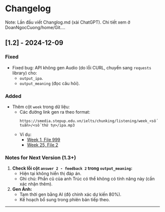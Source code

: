 # Changelog

Note: Lần đầu viết Changlog.md (xài ChatGPT). Chi tiết xem ở DoanNgocCuong/home/Git....

## [1.2] - 2024-12-09
### Fixed
- Fixed bug: API không gen Audio (do lỗi CURL, chuyển sang `requests` library) cho:
  - `output_ipa`.
  - `output_meaning` (đọc câu hỏi).

### Added
- Thêm cột `week` trong dữ liệu:
  - Các đường link gen ra theo format:
    ```
    https://smedia.stepup.edu.vn/ielts/chunking/listening/week_<số tuần>/<số thứ tự>/ipa.mp3
    ```
  - Ví dụ:
    - [Week 1, File 999](https://smedia.stepup.edu.vn/ielts/chunking/listening/week_1/999/ipa.mp3)
    - [Week 25, File 2](https://smedia.stepup.edu.vn/ielts/chunking/listening/week_25/2/ipa.mp3)

### Notes for Next Version (1.3+)
1. **Check lỗi cột `answer 2 - feedback 2` trong `output_meaning`:**
   - Hiện tại không hiển thị đáp án.
   - Ghi chú: Phần cũ của anh Trúc có thể không có tính năng này (cần xác nhận thêm).
2. **Gen Ảnh:**
   - Tạm thời gen bằng AI (độ chính xác dự kiến 80%).
   - Kế hoạch bổ sung trong phiên bản tiếp theo.

---

